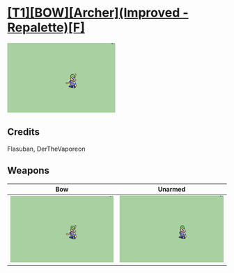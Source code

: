 # [\[T1\]\[BOW\]\[Archer\]\(Improved - Repalette\)\[F\]](./%5BT1%5D%5BBOW%5D%5BArcher%5D(Improved%20-%20Repalette)%5BF%5D)

<img src="./5.%20Bow/Bow_000.png" alt="[T1][BOW][Archer](Improved - Repalette)[F] standing" />

## Credits

Flasuban, DerTheVaporeon

## Weapons


|Bow |Unarmed |
|  :---: | :---: |
| <img alt="Bow animation" src="./5.%20Bow/Bow.gif" /> | <img alt="Unarmed animation" src="./8.%20Unarmed/Unarmed.gif" /> |

